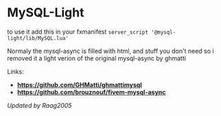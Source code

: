 # MySQL-Light
to use it add this in your fxmanifest `server_script '@mysql-light/lib/MySQL.lua'`

Normaly the mysql-async is filled with html, and stuff you don't need so i removed it a light verion of the original mysql-async by ghmatti

Links:
  - **https://github.com/GHMatti/ghmattimysql**
  - **https://github.com/brouznouf/fivem-mysql-async**

_Updated by Raag2005_
